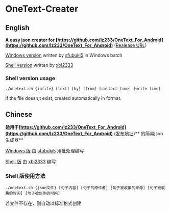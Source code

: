 # OneText-Creater
## English
**A easy json creater for [https://github.com/lz233/OneText_For_Android](https://github.com/lz233/OneText_For_Android)** ([Realease URL](https://coolapk.com/apk/com.lz233.onetext))

[Windows version](https://github.com/sfubuki5/OTCreater) written by [sfubuki5](https://github.com/sfubuki5/) in Windows batch

[Shell version](https://github.com/xbl233/OneText-Creater) written by [xbl2333](https://github.com/xbl233)

### Shell version usage

``./onetext.sh {infile} [text] [by] [from] [collect time] [write time]``

If the file doesn;t exist, created automatically in format.

## Chinese
**适用于[https://github.com/lz233/OneText_For_Android](https://github.com/lz233/OneText_For_Android)** ([发布地址](https://coolapk.com/apk/com.lz233.onetext))** 的简易json生成器** 

[Windows 版](https://github.com/sfubuki5/OTCreater) 由 [sfubuki5](https://github.com/sfubuki5/) 用批处理编写

[Shell 版](https://github.com/xbl233/OneText-Creater) 由 [xbl2333](https://github.com/xbl233) 编写

### Shell 版使用方法

``./onetext.sh {json文件} [句子内容] [句子的原作者] [句子被收集的来源] [句子被收集的时间] [句子被创作的时间]``

若文件不存在，则自动以标准格式创建
